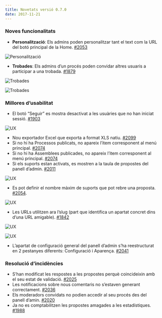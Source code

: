 ```yaml
---
title: Novetats versió 0.7.0
date: 2017-11-21
---
```


### Noves funcionalitats

* **Personalització**: Els admins poden personalitzar tant el text com la URL del botó principal de la Home. [#2053](https://github.com/decidim/decidim/pull/2053)

![Personalització](/uploads/release-0.7.0-image-1.gif)

* **Trobades**: Els admins d’un procés poden convidar altres usuaris a participar a una trobada. [#1879](https://github.com/decidim/decidim/pull/1879)

![Trobades](/uploads/release-0.7.0-image-2.png)

![Trobades](/uploads/release-0.7.0-image-3.png)

### Millores d’usabilitat

* El botó “Seguir” es mostra desactivat a les usuàries que no han iniciat sessió. [#1903](https://github.com/decidim/decidim/pull/1903)

![UX](/uploads/release-0.7.0-image-4.gif)

* Nou exportador Excel que exporta a format XLS natiu. [#2099](https://github.com/decidim/decidim/pull/2099)
* Si no hi ha Processos publicats, no apareix l’item corresponent al menú principal. [#2074](https://github.com/decidim/decidim/pull/2074)
* Si no hi ha Assemblees publicades, no apareix l’item corresponent al menú principal. [#2074](https://github.com/decidim/decidim/pull/2074)
* Si els suports estan activats, es mostren a la taula de propostes del panell d’admin. [#2011](https://github.com/decidim/decidim/pull/2011)

![UX](/uploads/release-0.7.0-image-5.png)

* Es pot definir el nombre màxim de suports que pot rebre una proposta. [#2054](https://github.com/decidim/decidim/pull/2054).

![UX](/uploads/release-0.7.0-image-6.png)

* Les URLs utilitzen ara l’slug (part que identifica un apartat concret dins d’una URL amigable). [#1842](https://github.com/decidim/decidim/pull/1842)

![UX](/uploads/release-0.7.0-image-7.png)

![UX](/uploads/release-0.7.0-image-8.png)

* L’apartat de configuració general del panell d’admin s’ha reestructurat en 2 pestanyes diferents: Configuració i Aparença. [#2041](https://github.com/decidim/decidim/pull/2041)

### Resolució d’incidències

* S’han modificat les respostes a les propostes perquè coincideixin amb el seu estat de validació. [#2025](https://github.com/decidim/decidim/pull/2025)
* Les notificacions sobre nous comentaris no s’estaven generant correctament. [#2036](https://github.com/decidim/decidim/pull/2036)
* Els moderadors convidats no podien accedir al seu procés des del panell d’amin. [#2020](https://github.com/decidim/decidim/pull/2020)
* Ja no es comptabilitzen les propostes amagades a les estadístiques. [#1988](https://github.com/decidim/decidim/pull/1988)
